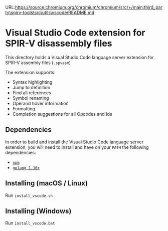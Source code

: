 URL:https://source.chromium.org/chromium/chromium/src/+/main:third_party\spirv-tools\src\utils\vscode\README.md
# Visual Studio Code extension for SPIR-V disassembly files

This directory holds a Visual Studio Code language server extension for SPIR-V assembly files (`.spvasm`)

The extension supports:
* Syntax highlighting
* Jump to definition
* Find all references
* Symbol renaming
* Operand hover information
* Formatting
* Completion suggestions for all Opcodes and Ids

## Dependencies

In order to build and install the Visual Studio Code language server extension, you will need to install and have on your `PATH` the following dependencies:
* [`npm`](https://www.npmjs.com/)
* [`golang 1.16+`](https://golang.org/)

## Installing (macOS / Linux)

Run `install_vscode.sh`

## Installing (Windows)

Run `install_vscode.bat`

